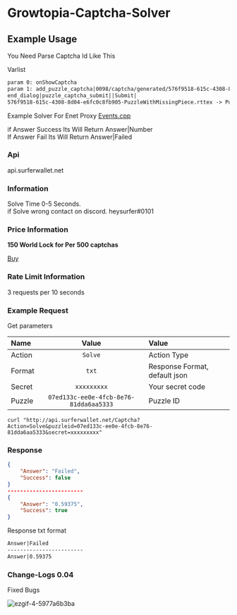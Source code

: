 # Growtopia-Captcha-Solver

## Example Usage
You Need Parse Captcha Id Like This <br>

Varlist
```txt
param 0: onShowCaptcha
param 1: add_puzzle_captcha|0098/captcha/generated/576f9518-615c-4308-8d04-e6fc0c8fb905-PuzzleWithMissingPiece.rttex|0098/captcha/generated/576f9518-615c-4308-8d04-e6fc0c8fb905-TrimmedPuzzlePiece.rttex|ubistatic-a.akamaihd.net|200118|
end_dialog|puzzle_captcha_submit||Submit|
576f9518-615c-4308-8d04-e6fc0c8fb905-PuzzleWithMissingPiece.rttex -> Puzzle ID = 576f9518-615c-4308-8d04-e6fc0c8fb905
```



Example Solver For Enet Proxy
<a href="https://github.com/heysurfer/EnetProxy/blob/main/proxy/events.cpp#L277">Events.cpp</a>

if Answer Success Its Will Return Answer|Number<br>
If Answer Fail Its Will Return Answer|Failed<br>

### Api
api.surferwallet.net

### Information
Solve Time 0-5 Seconds.<br>
if Solve wrong contact on discord.
heysurfer#0101

### Price Information

<strong>150 World Lock for Per 500 captchas </strong>

<a href="http://surferwallet.net/SurferShop">Buy</a>

### Rate Limit Information
3 requests per 10 seconds


### Example Request
Get parameters

| Name | Value | Value |
|:-----|:-----------:|:-----------|
| Action | `Solve` | Action Type |
| Format | `txt` | Response Format, default json |
| Secret | `xxxxxxxxx` | Your secret code |
| Puzzle | `07ed133c-ee0e-4fcb-8e76-81dda6aa5333` | Puzzle ID |

```curl "http://api.surferwallet.net/Captcha?Action=Solve&puzzleid=07ed133c-ee0e-4fcb-8e76-81dda6aa5333&secret=xxxxxxxxx" ```
### Response
```json
{
    "Answer": "Failed",
    "Success": false
}
------------------------
{
    "Answer": "0.59375",
    "Success": true
}
```
Response txt format
```txt
Answer|Failed
------------------------
Answer|0.59375
```

### Change-Logs 0.04
Fixed Bugs

![ezgif-4-5977a6b3ba](https://user-images.githubusercontent.com/58826689/190183715-9171acf1-5ced-4df1-aeeb-b6c9d0f7139e.gif)

